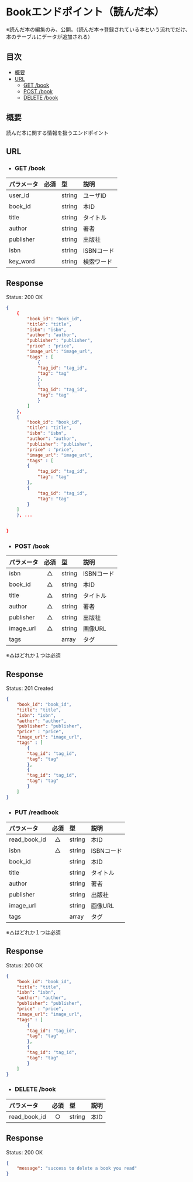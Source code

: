 # Bookエンドポイント（読んだ本）

※読んだ本の編集のみ、公開。（読んだ本→登録されている本という流れでだけ、本のテーブルにデータが追加される）

## 目次
- [概要](#概要)
- [URL](#url)
    - [GET /book](#get-book)
    - [POST /book](#post-book)
    - [DELETE /book](#delete-book)


## 概要
読んだ本に関する情報を扱うエンドポイント

## URL

- ### GET /book

| パラメータ | 必須 | 型 | 説明 |
|:-----------|:----:|:---|:-----|
| user_id    |      | string | ユーザID |
| book_id    |      | string | 本ID |
| title      |      | string | タイトル |
| author     |      | string | 著者 |
| publisher  |      | string | 出版社 |
| isbn       |      | string | ISBNコード |
| key_word     |      | string | 検索ワード |

## Response

Status: 200 OK

```json
{
    {
        "book_id": "book_id",
        "title": "title",
        "isbn": "isbn",
        "author": "author",
        "publisher": "publisher",
        "price" : "price",
        "image_url": "image_url",
        "tags" : [
            {
            "tag_id": "tag_id",
            "tag": "tag"
            },
            {
            "tag_id": "tag_id",
            "tag": "tag"
            }
        ]
    },
    {
        "book_id": "book_id",
        "title": "title",
        "isbn": "isbn",
        "author": "author",
        "publisher": "publisher",
        "price" : "price",
        "image_url": "image_url",
        "tags" : [
        {
            "tag_id": "tag_id",
            "tag": "tag"
        },
        {
            "tag_id": "tag_id",
            "tag": "tag"
        }
    ]
    }, ...

    
}
```

- ### POST /book

| パラメータ | 必須 | 型 | 説明 |
|:-----------|:----:|:---|:-----|
| isbn       | △    | string | ISBNコード |
| book_id    | △    | string | 本ID |
| title      | △    | string | タイトル |
| author     | △    | string | 著者 |
| publisher  | △    | string | 出版社 |
| image_url      | △    | string | 画像URL |
| tags       |      | array | タグ |

※△はどれか１つは必須

## Response

Status: 201 Created

```json
{
    "book_id": "book_id",
    "title": "title",
    "isbn": "isbn",
    "author": "author",
    "publisher": "publisher",
    "price" : "price",
    "image_url": "image_url",
    "tags" : [
        {
        "tag_id": "tag_id",
        "tag": "tag"
        },
        {
        "tag_id": "tag_id",
        "tag": "tag"
        }
    ]
}
```

- ### PUT /readbook

| パラメータ | 必須 | 型 | 説明 |
|:-----------|:----:|:---|:-----|
| read_book_id    | △    | string | 本ID |
| isbn       | △    | string | ISBNコード |
| book_id    |      | string | 本ID |
| title      |      | string | タイトル |
| author     |      | string | 著者 |
| publisher  |      | string | 出版社 |
| image_url      |      | string | 画像URL |
| tags       |      | array | タグ |

※△はどれか１つは必須

## Response

Status: 200 OK

```json
{
    "book_id": "book_id",
    "title": "title",
    "isbn": "isbn",
    "author": "author",
    "publisher": "publisher",
    "price" : "price",
    "image_url": "image_url",
    "tags" : [
        {
        "tag_id": "tag_id",
        "tag": "tag"
        },
        {
        "tag_id": "tag_id",
        "tag": "tag"
        }
    ]
}
```


- ### DELETE /book

| パラメータ | 必須 | 型 | 説明 |
|:-----------|:----:|:---|:-----|
| read_book_id    | ○    | string | 本ID |

## Response

Status: 200 OK

```json
{
    "message": "success to delete a book you read"
}
```
